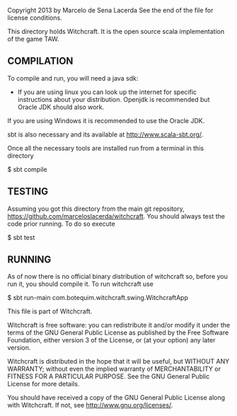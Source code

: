 Copyright 2013 by Marcelo de Sena Lacerda
See the end of the file for license conditions.

This directory holds Witchcraft. It is the open source scala
implementation of the game TAW.

COMPILATION
-----------
To compile and run, you will need a java sdk:

* If you are using linux you can look up the internet for specific
instructions about your distribution. Openjdk is recommended but
Oracle JDK should also work.

If you are using Windows it is recommended to use the Oracle JDK.

sbt is also necessary and its available at http://www.scala-sbt.org/.

Once all the necessary tools are installed run from a terminal in this
directory

$ sbt compile

TESTING
-------
Assuming you got this directory from the main git repository,
https://github.com/marceloslacerda/witchcraft. You
should always test the code prior running. To do so execute

$ sbt test

RUNNING
-------
As of now there is no official binary distribution of witchcraft so,
before you run it, you should compile it. To run witchcraft use

$ sbt run-main com.botequim.witchcraft.swing.WitchcraftApp



This file is part of Witchcraft.

Witchcraft is free software: you can redistribute it and/or modify
it under the terms of the GNU General Public License as published by
the Free Software Foundation, either version 3 of the License, or
(at your option) any later version.

Witchcraft is distributed in the hope that it will be useful,
but WITHOUT ANY WARRANTY; without even the implied warranty of
MERCHANTABILITY or FITNESS FOR A PARTICULAR PURPOSE.  See the
GNU General Public License for more details.

You should have received a copy of the GNU General Public License
along with Witchcraft.  If not, see <http://www.gnu.org/licenses/>.